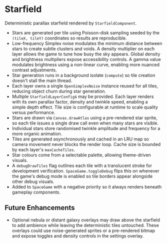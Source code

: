 # Starfield

Deterministic parallax starfield rendered by `StarfieldComponent`.

- Stars are generated per tile using Poisson-disk sampling seeded by the
  `(tileX, tileY)` coordinates so results are reproducible.
- Low-frequency Simplex noise modulates the minimum distance between stars to
  create subtle clusters and voids. A density multiplier on each layer allows
  the game to tune how busy the sky appears. Global density and brightness
  multipliers expose accessibility controls. A gamma value modulates brightness
  using a non-linear curve, enabling more nuanced contrast adjustments.
- Star generation runs in a background isolate (`compute`) so tile creation
  doesn't stall the main thread.
- Each layer owns a single `OpenSimplexNoise` instance reused for all tiles,
  reducing object churn during star generation.
- Multiple `StarfieldLayerConfig`s may be provided. Each layer renders with its
  own parallax factor, density and twinkle speed, enabling a simple depth
  effect. Tile size is configurable at runtime to scale quality versus
  performance.
- Stars are drawn via `Canvas.drawAtlas` using a pre-rendered star sprite, so
  each tile issues a single draw call even when many stars are visible.
- Individual stars store randomised twinkle amplitude and frequency for a more
  organic animation.
- Tiles are generated asynchronously and cached in an LRU map so camera movement
  never blocks the render loop. Cache size is bounded by each layer's
  `maxCacheTiles`.
- Star colours come from a selectable palette, allowing theme-driven visuals.
- A `debugDrawTiles` flag outlines each tile with a translucent stroke for
  development verification. `SpaceGame.toggleDebug` flips this on whenever the
  game's debug mode is enabled so tile borders appear alongside other debug
  visuals.
- Added to `SpaceGame` with a negative priority so it always renders beneath
  gameplay components.

## Future Enhancements

- Optional nebula or distant galaxy overlays may draw above the starfield to
  add ambience while leaving the deterministic tiles untouched. These overlays
  could use noise-generated sprites or a pre-rendered bitmap and expose
  toggles and density controls in the settings overlay.
